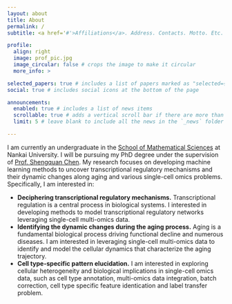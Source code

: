 ```yaml
---
layout: about
title: About
permalink: /
subtitle: <a href='#'>Affiliations</a>. Address. Contacts. Motto. Etc.

profile:
  align: right
  image: prof_pic.jpg
  image_circular: false # crops the image to make it circular
  more_info: >

selected_papers: true # includes a list of papers marked as "selected={true}"
social: true # includes social icons at the bottom of the page

announcements:
  enabled: true # includes a list of news items
  scrollable: true # adds a vertical scroll bar if there are more than 3 news items
  limit: 5 # leave blank to include all the news in the `_news` folder

---
```



I am currently an undergraduate in the [School of Mathematical Sciences](https://math.nankai.edu.cn/) at Nankai University. I will be pursuing my PhD degree under the supervision of [Prof. Shengquan Chen](https://my.nankai.edu.cn/sms/csq/list.htm).  My research focuses on developing machine learning methods to uncover transcriptional regulatory mechanisms and their dynamic changes along aging and various single-cell omics problems. Specifically, I am interested in:

- **Deciphering transcriptional regulatory mechanisms.** Transcriptional regulation is a central process in biological systems. I interested in developing methods to model transcriptional regulatory networks leveraging single-cell multi-omics data.
- **Identifying the dynamic changes during the aging process.** Aging is a fundamental biological process driving functional decline and numerous diseases. I am interested in leveraging single-cell multi-omics data to identify and model the cellular dynamics that characterize the aging trajectory.
- **Cell type-specific pattern elucidation.** I am interested in exploring cellular heterogeneity and biological implications in single-cell omics data, such as cell type annotation, multi-omics data integration, batch correction, cell type specific feature identication and label transfer problem.